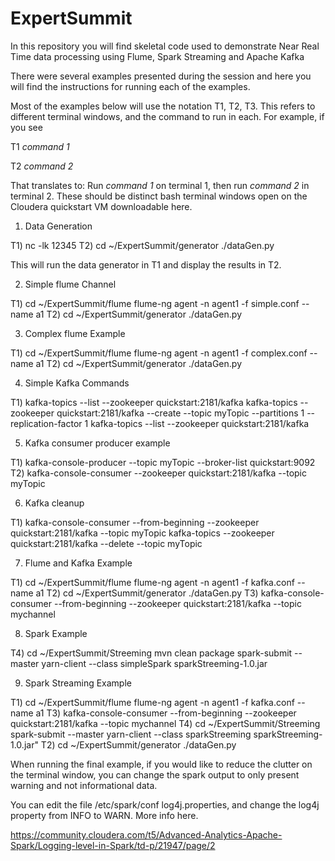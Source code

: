# ExpertSummit

In this repository you will find skeletal code used to demonstrate Near Real Time data processing using Flume, Spark Streaming and Apache Kafka

There were several examples presented during the session and here you will find the instructions for running each of the examples.

Most of the examples below will use the notation T1, T2, T3. This refers to different terminal windows, and the command to run in each. For example, if you see

T1
    *command 1*

T2
    *command 2*

That translates to: Run *command 1* on terminal 1, then run *command 2* in terminal 2. These should be distinct bash terminal windows open on the Cloudera quickstart VM downloadable here. 

1. Data Generation

T1)
    nc -lk 12345
T2) 
    cd ~/ExpertSummit/generator
    ./dataGen.py


This will run the data generator  in T1 and display the results in T2.

2. Simple flume Channel

T1) 
    cd ~/ExpertSummit/flume
    flume-ng agent -n agent1 -f simple.conf --name a1
T2) 
    cd ~/ExpertSummit/generator
    ./dataGen.py

3. Complex flume Example

T1)
    cd ~/ExpertSummit/flume
    flume-ng agent -n agent1 -f complex.conf --name a1
T2)
    cd ~/ExpertSummit/generator
    ./dataGen.py

4. Simple Kafka Commands

T1) 
    kafka-topics --list --zookeeper quickstart:2181/kafka
    kafka-topics --zookeeper quickstart:2181/kafka --create --topic myTopic --partitions 1 --replication-factor 1
    kafka-topics --list --zookeeper quickstart:2181/kafka

5. Kafka consumer producer example

T1) 
    kafka-console-producer --topic myTopic --broker-list quickstart:9092
    <type arbitrary info in terminal>
T2) 
    kafka-console-consumer --zookeeper quickstart:2181/kafka --topic myTopic

6. Kafka cleanup

T1) 
    kafka-console-consumer --from-beginning --zookeeper quickstart:2181/kafka --topic myTopic
    kafka-topics --zookeeper quickstart:2181/kafka --delete --topic myTopic 


7. Flume and Kafka Example

T1)
    cd ~/ExpertSummit/flume 
    flume-ng agent -n agent1 -f kafka.conf --name a1
T2) 
    cd ~/ExpertSummit/generator
    ./dataGen.py
T3) 
    kafka-console-consumer --from-beginning --zookeeper quickstart:2181/kafka --topic mychannel

8. Spark Example

T4) 
    cd ~/ExpertSummit/Streeming 
    mvn clean package
    spark-submit --master yarn-client --class simpleSpark sparkStreeming-1.0.jar

9) Spark Streaming Example
 
T1)
    cd ~/ExpertSummit/flume 
    flume-ng agent -n agent1 -f kafka.conf --name a1
T3) 
    kafka-console-consumer --from-beginning --zookeeper quickstart:2181/kafka --topic mychannel
T4)
    cd ~/ExpertSummit/Streeming
    spark-submit --master yarn-client --class sparkStreeming sparkStreeming-1.0.jar"
T2) 
    cd ~/ExpertSummit/generator
    ./dataGen.py


When running the final example, if you would like to reduce the clutter on the terminal window, you can change the spark output to only present warning and not informational data.

You can edit the file /etc/spark/conf log4j.properties, and change the log4j property from INFO to WARN. More info here. 

   https://community.cloudera.com/t5/Advanced-Analytics-Apache-Spark/Logging-level-in-Spark/td-p/21947/page/2




